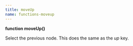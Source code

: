 ```yaml
---
title: moveUp
name: functions-moveup
---
```


**function moveUp()**

Select the previous node. This does the same as the *up* key.
